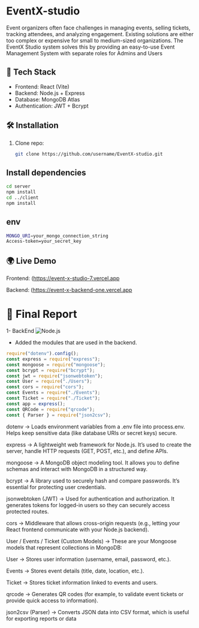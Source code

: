 # EventX-studio
Event organizers often face challenges in managing events, selling tickets, tracking attendees, and analyzing engagement. Existing solutions are either too complex or expensive for small to medium-sized organizations.  The EventX Studio system solves this by providing an easy-to-use Event Management System with separate roles for Admins and Users


## 🚀 Tech Stack
- Frontend: React (Vite)
- Backend: Node.js + Express
- Database: MongoDB Atlas
- Authentication: JWT + Bcrypt

## 🛠️ Installation
1. Clone repo:
   ```bash
   git clone https://github.com/username/EventX-studio.git
   ```

## Install dependencies
```bash
cd server
npm install
cd ../client
npm install
```

## env
```bash
MONGO_URI=your_mongo_connection_string
Access-token=your_secret_key
```

## 🌍 Live Demo

Frontend: (https://event-x-studio-7.vercel.app

Backend: (https://event-x-backend-one.vercel.app

# 📑 Final Report

1- BackEnd ![Node.js](https://img.shields.io/badge/node-%3E%3D14-green)

  - Added the modules that are used in the backend.</summary>
   ```js
   require("dotenv").config();
   const express = require("express");
   const mongoose = require("mongoose");
   const bcrypt = require("bcrypt");
   const jwt = require("jsonwebtoken");
   const User = require("./Users");
   const cors = require("cors");
   const Events = require("./Events");
   const Ticket = require("./Ticket");
   const app = express();
   const QRCode = require("qrcode");
   const { Parser } = require("json2csv");
   ```
   dotenv → Loads environment variables from a .env file into process.env. Helps keep sensitive data (like database URIs or secret keys) secure.
   
   express → A lightweight web framework for Node.js. It’s used to create the server, handle HTTP requests (GET, POST, etc.), and define APIs.
   
   mongoose → A MongoDB object modeling tool. It allows you to define schemas and interact with MongoDB in a structured way.
   
   bcrypt → A library used to securely hash and compare passwords. It’s essential for protecting user credentials.
   
   jsonwebtoken (JWT) → Used for authentication and authorization. It generates tokens for logged-in users so they can securely access protected routes.
   
   cors → Middleware that allows cross-origin requests (e.g., letting your React frontend communicate with your Node.js backend).
   
   User / Events / Ticket (Custom Models) → These are your Mongoose models that represent collections in MongoDB:
   
   User → Stores user information (username, email, password, etc.).
   
   Events → Stores event details (title, date, location, etc.).
   
   Ticket → Stores ticket information linked to events and users.
   
   qrcode → Generates QR codes (for example, to validate event tickets or provide quick access to information).
   
   json2csv (Parser) → Converts JSON data into CSV format, which is useful for exporting reports or data
   
</details>
   



